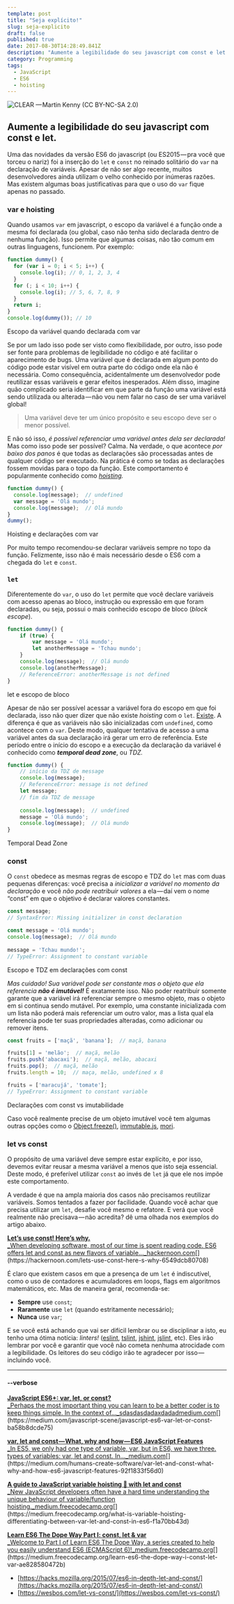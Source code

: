 ```yaml
---
template: post
title: "Seja explícito!"
slug: seja-explicito
draft: false
published: true
date: 2017-08-30T14:28:49.841Z
description: "Aumente a legibilidade do seu javascript com const e let."
category: Programming
tags: 
  - JavaScript
  - ES6
  - hoisting
---
```


![[CLEAR](https://www.flickr.com/photos/coofdy/14816686262/) — Martin Kenny (CC BY-NC-SA 2.0)](/media/be-clear.jpeg)

## Aumente a legibilidade do seu javascript com const e let.

Uma das novidades da versão ES6 do javascript (ou ES2015 — pra você que torceu o nariz) foi a inserção do `let` e `const` no reinado solitário do `var` na declaração de variáveis. Apesar de não ser algo recente, muitos desenvolvedores ainda utilizam o velho conhecido por inúmeras razões. Mas existem algumas boas justificativas para que o uso do `var` fique apenas no passado.

### var e hoisting

Quando usamos `var` em javascript, o escopo da variável é a função onde a mesma foi declarada (ou global, caso não tenha sido declarada dentro de nenhuma função). Isso permite que algumas coisas, não tão comum em outras linguagens, funcionem. Por exemplo:

```javascript
function dummy() {
  for (var i = 0; i < 5; i++) {
    console.log(i); // 0, 1, 2, 3, 4
  }
  for (; i < 10; i++) {
    console.log(i); // 5, 6, 7, 8, 9
  }
  return i;
}
console.log(dummy()); // 10
```
<figcaption>Escopo da variável quando declarada com var</figcaption>

Se por um lado isso pode ser visto como flexibilidade, por outro, isso pode ser fonte para problemas de legibilidade no código e até facilitar o aparecimento de bugs. Uma variável que é declarada em algum ponto do código pode estar visível em outra parte do código onde ela não é necessária. Como consequência, acidentalmente um desenvolvedor pode reutilizar essas variáveis e gerar efeitos inesperados. Além disso, imagine quão complicado seria identificar em que parte da função uma variável está sendo utilizada ou alterada — não vou nem falar no caso de ser uma variável global!

> Uma variável deve ter um único propósito e seu escopo deve ser o menor possível.

E não só isso, _é possível referenciar uma variável antes dela ser declarada!_ Mas como isso pode ser possível? Calma. Na verdade, o que acontece _por baixo dos panos_ é que todas as declarações são processadas antes de qualquer código ser executado. Na prática é como se todas as declarações fossem movidas para o topo da função. Este comportamento é popularmente conhecido como [_hoisting_](https://developer.mozilla.org/en-US/docs/Web/JavaScript/Reference/Statements/var#var_hoisting)_._

```javascript
function dummy() {
  console.log(message);  // undefined
  var message = 'Olá mundo';
  console.log(message);  // Olá mundo
}
dummy();
```
<figcaption>Hoisting e declarações com var</figcaption>

Por muito tempo recomendou-se declarar variáveis sempre no topo da função. Felizmente, isso não é mais necessário desde o ES6 com a chegada do `let` e `const`.

### `let`

Diferentemente do `var`, o uso do `let` permite que você declare variáveis com acesso apenas ao bloco, instrução ou expressão em que foram declaradas, ou seja, possui o mais conhecido escopo de bloco (_block escope_).

```javascript
function dummy() {
    if (true) {
        var message = 'Olá mundo';
        let anotherMessage = 'Tchau mundo';
    }
    console.log(message);  // Olá mundo
    console.log(anotherMessage);
    // ReferenceError: anotherMessage is not defined
}
```
<figcaption>let e escopo de bloco</figcaption>

Apesar de não ser possível acessar a variável fora do escopo em que foi declarada, isso não quer dizer que não existe _hoisting_ com o `let`. [Existe](https://stackoverflow.com/a/31222689/1704862). A diferença é que as variáveis não são inicializadas com `undefined`, como acontece com o `var`. Deste modo, qualquer tentativa de acesso a uma variável antes da sua declaração irá gerar um erro de referência. Este período entre o início do escopo e a execução da declaração da variável é conhecido como **_temporal dead zone_**, ou _TDZ._

```javascript
function dummy() {
    // início da TDZ de message
    console.log(message);
    // ReferenceError: message is not defined
    let message;
    // fim da TDZ de message
  
    console.log(message);  // undefined
    message = 'Olá mundo';
    console.log(message);  // Olá mundo
}
```
<figcaption>Temporal Dead Zone</figcaption>

### const

O `const` obedece as mesmas regras de escopo e TDZ do `let` mas com duas pequenas diferenças: você precisa a _inicializar a variável no momento da declaração_ e você _não pode reatribuir valores_ a ela — daí vem o nome “const” em que o objetivo é declarar valores constantes.

```javascript
const message;
// SyntaxError: Missing initializer in const declaration

const message = 'Olá mundo';
console.log(message);  // Olá mundo
 
message = 'Tchau mundo!';
// TypeError: Assignment to constant variable
```
<figcaption>Escopo e TDZ em declarações com const</figcaption>

_Mas cuidado! Sua variável pode ser constante mas o objeto que ela referencia_ **_não é imutável!_** É exatamente isso. Não poder reatribuir somente garante que a variável irá referenciar sempre o mesmo objeto, mas o objeto em si continua sendo mutável. Por exemplo, uma constante inicializada com um lista não poderá mais referenciar um outro valor, mas a lista qual ela referencia pode ter suas propriedades alteradas, como adicionar ou remover itens.

```javascript
const fruits = ['maçã', 'banana'];  // maçã, banana

fruits[1] = 'melão';  // maçã, melão
fruits.push('abacaxi');  // maçã, melão, abacaxi
fruits.pop();  // maçã, melão
fruits.length = 10;  // maça, melão, undefined x 8

fruits = ['maracujá', 'tomate'];
// TypeError: Assignment to constant variable
```
<figcaption>Declarações com const vs imutabilidade</figcaption>

Caso você realmente precise de um objeto imutável você tem algumas outras opções como o [Object.freeze()](https://developer.mozilla.org/en/docs/Web/JavaScript/Reference/Global_Objects/Object/freeze), [immutable.js](https://facebook.github.io/immutable-js/), [mori](https://swannodette.github.io/mori/).

### let vs const

O propósito de uma variável deve sempre estar explícito, e por isso, devemos evitar reusar a mesma variável a menos que isto seja essencial. Deste modo, é preferível utilizar `const` ao invés de `let` já que ele nos impõe este comportamento.

A verdade é que na ampla maioria dos casos não precisamos reutilizar variáveis. Somos tentados a fazer por facilidade. Quando você achar que precisa utilizar um `let`, desafie você mesmo e refatore. E verá que você realmente não precisava — não acredita? dê uma olhada nos exemplos do artigo abaixo.

[**Let’s use const! Here’s why.**  
_When developing software, most of our time is spent reading code. ES6 offers let and const as new flavors of variable…_hackernoon.com](https://hackernoon.com/lets-use-const-here-s-why-6549dcb80708 "https://hackernoon.com/lets-use-const-here-s-why-6549dcb80708")[](https://hackernoon.com/lets-use-const-here-s-why-6549dcb80708)

É claro que existem casos em que a presença de um `let` é indiscutível, como o uso de contadores e acumuladores em loops, flags em algoritmos matemáticos, etc. Mas de maneira geral, recomenda-se:

-   **Sempre** use `const`;
-   **Raramente** use `let` (quando estritamente necessário);
-   **Nunca** use `var`;

E se você está achando que vai ser difícil lembrar ou se disciplinar a isto, eu tenho uma ótima notícia: _linters!_ ([eslint](https://eslint.org/), [tslint](https://palantir.github.io/tslint/), [jshint](https://jshint.com/), [jslint](https://www.jslint.com/), etc). Eles irão lembrar por você e garantir que você não cometa nenhuma atrocidade com a legibilidade. Os leitores do seu código irão te agradecer por isso — incluindo você.

---

#### \--verbose

[**JavaScript ES6+: var, let, or const?**  
_Perhaps the most important thing you can learn to be a better coder is to keep things simple. In the context of…_sdasdasdadaxdadadmedium.com](https://medium.com/javascript-scene/javascript-es6-var-let-or-const-ba58b8dcde75 "https://medium.com/javascript-scene/javascript-es6-var-let-or-const-ba58b8dcde75")[](https://medium.com/javascript-scene/javascript-es6-var-let-or-const-ba58b8dcde75)

[**var, let and const — What, why and how — ES6 JavaScript Features**  
_In ES5, we only had one type of variable, var, but in ES6, we have three. types of variables: var, let and const. In…_medium.com](https://medium.com/humans-create-software/var-let-and-const-what-why-and-how-es6-javascript-features-92f1833f56d0 "https://medium.com/humans-create-software/var-let-and-const-what-why-and-how-es6-javascript-features-92f1833f56d0")[](https://medium.com/humans-create-software/var-let-and-const-what-why-and-how-es6-javascript-features-92f1833f56d0)

[**A guide to JavaScript variable hoisting 🚩 with let and const**  
_New JavaScript developers often have a hard time understanding the unique behaviour of variable/function hoisting._medium.freecodecamp.org](https://medium.freecodecamp.org/what-is-variable-hoisting-differentiating-between-var-let-and-const-in-es6-f1a70bb43d "https://medium.freecodecamp.org/what-is-variable-hoisting-differentiating-between-var-let-and-const-in-es6-f1a70bb43d")[](https://medium.freecodecamp.org/what-is-variable-hoisting-differentiating-between-var-let-and-const-in-es6-f1a70bb43d)

[**Learn ES6 The Dope Way Part I: const, let & var**  
_Welcome to Part I of Learn ES6 The Dope Way, a series created to help you easily understand ES6 (ECMAScript 6)!_medium.freecodecamp.org](https://medium.freecodecamp.org/learn-es6-the-dope-way-i-const-let-var-ae828580472b "https://medium.freecodecamp.org/learn-es6-the-dope-way-i-const-let-var-ae828580472b")[](https://medium.freecodecamp.org/learn-es6-the-dope-way-i-const-let-var-ae828580472b)

-   [https://hacks.mozilla.org/2015/07/es6-in-depth-let-and-const/](https://hacks.mozilla.org/2015/07/es6-in-depth-let-and-const/)
-   [https://wesbos.com/let-vs-const/](https://wesbos.com/let-vs-const/)